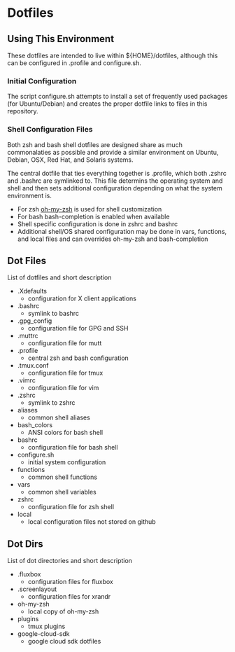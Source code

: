 # Dotfiles

## Using This Environment

These dotfiles are intended to live within ${HOME}/dotfiles, although this can be configured in .profile and configure.sh.

### Initial Configuration

The script configure.sh attempts to install a set of frequently used packages (for Ubuntu/Debian) and creates the proper dotfile links to files in this repository.

### Shell Configuration Files

Both zsh and bash shell dotfiles are designed share as much commonalaties as possible and provide a similar environment on Ubuntu, Debian, OSX, Red Hat, and Solaris systems.

The central dotfile that ties everything together is .profile, which both .zshrc and .bashrc are symlinked to. This file determins the operating system and shell and then sets additional configuration depending on what the system environment is.

- For zsh [oh-my-zsh](https://github.com/robbyrussell/oh-my-zsh) is used for shell customization
- For bash bash-completion is enabled when available
- Shell specific configuration is done in zshrc and bashrc
- Additional shell/OS shared configuration may be done in vars, functions, and local files and can overrides oh-my-zsh and bash-completion

## Dot Files

List of dotfiles and short description

- .Xdefaults
    - configuration for X client applications
- .bashrc
    - symlink to bashrc
- .gpg_config
    - configuration file for GPG and SSH
- .muttrc
    - configuration file for mutt
- .profile
    - central zsh and bash configuration
- .tmux.conf
    - configuration file for tmux
- .vimrc
    - configuration file for vim
- .zshrc
    - symlink to zshrc
- aliases
    - common shell aliases
- bash_colors
    - ANSI colors for bash shell
- bashrc
    - configuration file for bash shell
- configure.sh
    - initial system configuration
- functions
    - common shell functions
- vars
    - common shell variables
- zshrc
    - configuration file for zsh shell
- local
    - local configuration files not stored on github

## Dot Dirs

List of dot directories and short description

- .fluxbox
    - configuration files for fluxbox
- .screenlayout
    - configuration files for xrandr
- oh-my-zsh
    - local copy of oh-my-zsh
- plugins
    - tmux plugins
- google-cloud-sdk
    - google cloud sdk dotfiles
